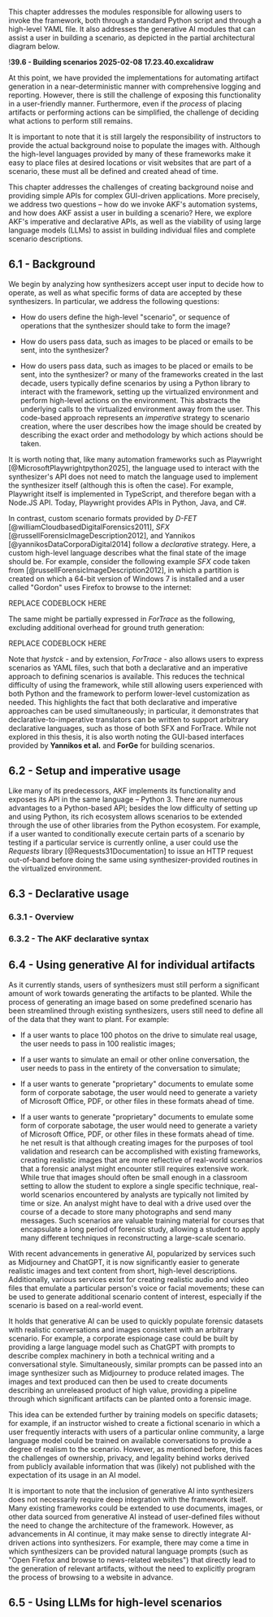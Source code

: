 

This chapter addresses the modules responsible for allowing users to invoke the framework, both through a standard Python script and through a high-level YAML file. It also addresses the generative AI modules that can assist a user in building a scenario, as depicted in the partial architectural diagram below.

!**39.6 - Building scenarios 2025-02-08 17.23.40.excalidraw**

At this point, we have provided the implementations for automating artifact generation in a near-deterministic manner with comprehensive logging and reporting. However, there is still the challenge of exposing this functionality in a user-friendly manner. Furthermore, even if the *process* of placing artifacts or performing actions can be simplified, the challenge of deciding what actions to perform still remains. 

It is important to note that it is still largely the responsibility of instructors to provide the actual background noise to populate the images with. Although the high-level languages provided by many of these frameworks make it easy to place files at desired locations or visit websites that are part of a scenario, these must all be defined and created ahead of time. 

This chapter addresses the challenges of creating background noise and providing simple APIs for complex GUI-driven applications. More precisely, we address two questions – how do we invoke AKF's automation systems, and how does AKF assist a user in building a scenario?  Here, we explore AKF's imperative and declarative APIs, as well as the viability of using large language models (LLMs) to assist in building individual files and complete scenario descriptions. 

## 6.1 - Background

We begin by analyzing how synthesizers accept user input to decide how to operate, as well as what specific forms of data are accepted by these synthesizers. In particular, we address the following questions:

- How do users define the high-level "scenario", or sequence of operations that the synthesizer should take to form the image? 
- How do users pass data, such as images to be placed or emails to be sent, into the synthesizer?

- How do users pass data, such as images to be placed or emails to be sent, into the synthesizer?
or many of the frameworks created in the last decade, users typically define scenarios by using a Python library to interact with the framework, setting up the virtualized environment and perform high-level actions on the environment. This abstracts the underlying calls to the virtualized environment away from the user. This code-based approach represents an *imperative* strategy to scenario creation, where the user describes how the image should be created by describing the exact order and methodology by which actions should be taken. 

It is worth noting that, like many automation frameworks such as Playwright [@MicrosoftPlaywrightpython2025], the language used to interact with the synthesizer's API does not need to match the language used to implement the synthesizer itself (although this is often the case). For example, Playwright itself is implemented in TypeScript, and therefore began with a Node.JS API. Today, Playwright provides APIs in Python, Java, and C#.

In contrast, custom scenario formats provided by *D-FET* [@williamCloudbasedDigitalForensics2011], *SFX* [@russellForensicImageDescription2012], and Yannikos [@yannikosDataCorporaDigital2014] follow a *declarative* strategy. Here, a custom high-level language describes what the final state of the image should be. For example, consider the following example *SFX* code taken from [@russellForensicImageDescription2012], in which a partition is created on which a 64-bit version of Windows 7 is installed and a user called "Gordon" uses Firefox to browse to the internet:

REPLACE CODEBLOCK HERE

The same might be partially expressed in *ForTrace* as the following, excluding additional overhead for ground truth generation:

REPLACE CODEBLOCK HERE

Note that *hystck* - and by extension, *ForTrace* - also allows users to express scenarios as YAML files, such that both a declarative and an imperative approach to defining scenarios is available. This reduces the technical difficulty of using the framework, while still allowing users experienced with both Python and the framework to perform lower-level customization as needed. This highlights the fact that both declarative and imperative approaches can be used simultaneously; in particular, it demonstrates that declarative-to-imperative translators can be written to support arbitrary declarative languages, such as those of both SFX and ForTrace. While not explored in this thesis, it is also worth noting the GUI-based interfaces provided by **Yannikos et al.** and **ForGe** for building scenarios. 

## 6.2 - Setup and imperative usage

Like many of its predecessors, AKF implements its functionality and exposes its API in the same language – Python 3. There are numerous advantages to a Python-based API; besides the low difficulty of setting up and using Python, its rich ecosystem allows scenarios to be extended through the use of other libraries from the Python ecosystem. For example, if a user wanted to conditionally execute certain parts of a scenario by testing if a particular service is currently online, a user could use the *Requests* library [@Requests31Documentation] to issue an HTTP request out-of-band before doing the same using synthesizer-provided routines in the virtualized environment. 

## 6.3 - Declarative usage

### 6.3.1 - Overview

### 6.3.2 - The AKF declarative syntax

## 6.4 - Using generative AI for individual artifacts

As it currently stands, users of synthesizers must still perform a significant amount of work towards generating the artifacts to be planted. While the process of generating an image based on some predefined scenario has been streamlined through existing synthesizers, users still need to define all of the data that they want to plant. For example:

- If a user wants to place 100 photos on the drive to simulate real usage, the user needs to pass in 100 realistic images;
- If a user wants to simulate an email or other online conversation, the user needs to pass in the entirety of the conversation to simulate;
- If a user wants to generate "proprietary" documents to emulate some form of corporate sabotage, the user would need to generate a variety of Microsoft Office, PDF, or other files in these formats ahead of time. 

- If a user wants to generate "proprietary" documents to emulate some form of corporate sabotage, the user would need to generate a variety of Microsoft Office, PDF, or other files in these formats ahead of time. 
he net result is that although creating images for the purposes of tool validation and research can be accomplished with existing frameworks, creating realistic images that are more reflective of real-world scenarios that a forensic analyst might encounter still requires extensive work. While true that images should often be small enough in a classroom setting to allow the student to explore a single specific technique, real-world scenarios encountered by analysts are typically not limited by time or size. An analyst might have to deal with a drive used over the course of a decade to store many photographs and send many messages. Such scenarios are valuable training material for courses that encapsulate a long period of forensic study, allowing a student to apply many different techniques in reconstructing a large-scale scenario.

With recent advancements in generative AI, popularized by services such as Midjourney and ChatGPT, it is now significantly easier to generate realistic images and text content from short, high-level descriptions. Additionally, various services exist for creating realistic audio and video files that emulate a particular person's voice or facial movements; these can be used to generate additional scenario content of interest, especially if the scenario is based on a real-world event.

It holds that generative AI can be used to quickly populate forensic datasets with realistic conversations and images consistent with an arbitrary scenario. For example, a corporate espionage case could be built by providing a large language model such as ChatGPT with prompts to describe complex machinery in both a technical writing and a conversational style. Simultaneously, similar prompts can be passed into an image synthesizer such as Midjourney to produce related images. The images and text produced can then be used to create documents describing an unreleased product of high value, providing a pipeline through which significant artifacts can be planted onto a forensic image.

This idea can be extended further by training models on specific datasets; for example, if an instructor wished to create a fictional scenario in which a user frequently interacts with users of a particular online community, a large language model could be trained on available conversations to provide a degree of realism to the scenario. However, as mentioned before, this faces the challenges of ownership, privacy, and legality behind works derived from publicly available information that was (likely) not published with the expectation of its usage in an AI model.

It is important to note that the inclusion of generative AI into synthesizers does not necessarily require deep integration with the framework itself. Many existing frameworks could be extended to use documents, images, or other data sourced from generative AI instead of user-defined files without the need to change the architecture of the framework. However, as advancements in AI continue, it may make sense to directly integrate AI-driven actions into synthesizers. For example, there may come a time in which synthesizers can be provided natural language prompts (such as "Open Firefox and browse to news-related websites") that directly lead to the generation of relevant artifacts, without the need to explicitly program the process of browsing to a website in advance.

## 6.5 - Using LLMs for high-level scenarios

